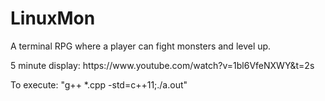 # LinuxMon
A terminal RPG where a player can fight monsters and level up.
<p>5 minute display:
https://www.youtube.com/watch?v=1bl6VfeNXWY&t=2s
<p>To execute: "g++ *.cpp -std=c++11;./a.out"
